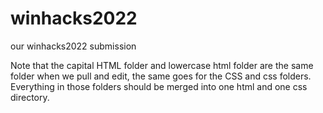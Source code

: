 # winhacks2022
 our winhacks2022 submission

Note that the capital HTML folder and lowercase html folder are the same folder when
we pull and edit, the same goes for the CSS and css folders. Everything in those folders should be merged
into one html and one css directory.
